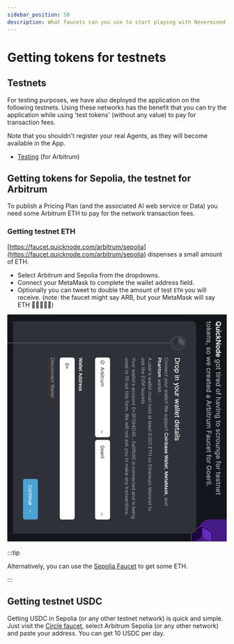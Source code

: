 ```yaml
---
sidebar_position: 50
description: What faucets can you use to start playing with Nevermined environments
---
```


# Getting tokens for testnets

## Testnets

For testing purposes, we have also deployed the application on the following testnets. Using these networks has the benefit that you can try the application while using 'test tokens' (without any value) to pay for transaction fees.

Note that you shouldn't register your real Agents, as they will become available in the App. 

- [Testing](https://testing.nevermined.app/) (for Arbitrum)
  
## Getting tokens for Sepolia, the testnet for Arbitrum

To publish a Pricing Plan (and the associated AI web service or Data) you need some Arbitrum ETH to pay for the network transaction fees.

### Getting testnet ETH

[https://faucet.quicknode.com/arbitrum/sepolia](https://faucet.quicknode.com/arbitrum/sepolia) dispenses a small amount of ETH.

- Select Arbitrum and Sepolia from the dropdowns.
- Connect your MetaMask to complete the wallet address field.
- Optionally you can tweet to double the amount of test `ETH` you will receive.
(note: the faucet might say ARB, but your MetaMask will say ETH 🤷‍♀️🤷🏼‍♂️)

<p align="center"><img src="/images/tutorials/50-Testnet-Goerli-ETH.png" /></p>

:::tip

Alternatively, you can use the [Sepolia Faucet](https://sepoliafaucet.com/) to get some ETH.

:::

## Getting testnet USDC 

Getting USDC in Sepolia (or any other testnet network) is quick and simple. Just visit the [Circle faucet](https://faucet.circle.com/), select Arbitrum Sepolia (or any other network) and paste your address. You can get 10 USDC per day. 
